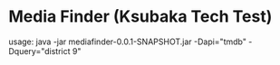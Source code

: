 # Media Finder (Ksubaka Tech Test)

usage: java -jar mediafinder-0.0.1-SNAPSHOT.jar -Dapi="tmdb" -Dquery="district 9"

